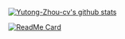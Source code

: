 
<!--
**Yutong-Zhou-cv/Yutong-Zhou-cv** is a ✨ _special_ ✨ repository because its `README.md` (this file) appears on your GitHub profile.

### Hi there 👋

Here are some ideas to get you started:

- 🔭 I’m currently working on ...
- 🌱 I’m currently learning ...
- 👯 I’m looking to collaborate on ...
- 🤔 I’m looking for help with ...
- 💬 Ask me about ...
- 📫 How to reach me: ...
- 😄 Pronouns: ...
- ⚡ Fun fact: ...
-->

[![Yutong-Zhou-cv's github stats](https://github-readme-stats.vercel.app/api?username=Yutong-Zhou-cv&show_icons=true&theme=dracula)](https://github.com/Yutong-Zhou-cv/Yutong-Zhou-cv)

[![ReadMe Card](https://github-readme-stats.vercel.app/api/pin/?username=Yutong-Zhou-cv&repo=A-Text_to_Image-zoo&theme=dracula)](https://github.com/Yutong-Zhou-cv/A-Text_to_Image-zoo)
